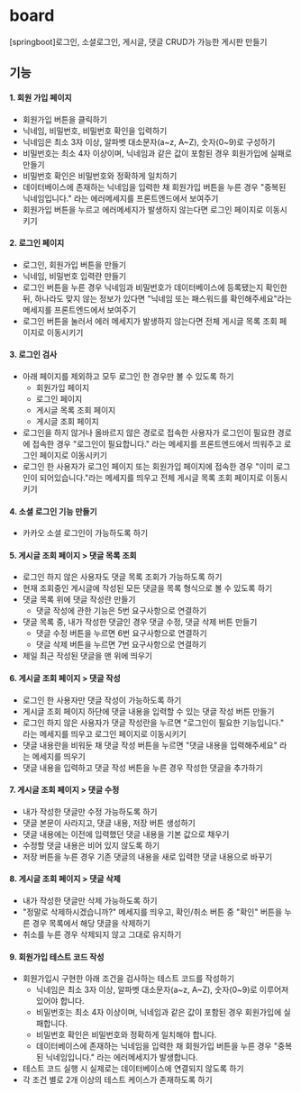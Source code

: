 # board
[springboot]로그인, 소셜로그인, 게시글, 댓글 CRUD가 가능한 게시판 만들기 
<br>

## 기능

#### 1. 회원 가입 페이지

* 회원가입 버튼을 클릭하기
* 닉네임, 비밀번호, 비밀번호 확인을 입력하기
* 닉네임은 최소 3자 이상, 알파벳 대소문자(a~z, A~Z), 숫자(0~9)로 구성하기
* 비밀번호는 최소 4자 이상이며, 닉네임과 같은 값이 포함된 경우 회원가입에 실패로 만들기
* 비밀번호 확인은 비밀번호와 정확하게 일치하기
* 데이터베이스에 존재하는 닉네임을 입력한 채 회원가입 버튼을 누른 경우 "중복된 닉네임입니다." 라는 에러메세지를 프론트엔드에서 보여주기
* 회원가입 버튼을 누르고 에러메세지가 발생하지 않는다면 로그인 페이지로 이동시키기

#### 2. 로그인 페이지

* 로그인, 회원가입 버튼을 만들기
* 닉네임, 비밀번호 입력란 만들기
* 로그인 버튼을 누른 경우 닉네임과 비밀번호가 데이터베이스에 등록됐는지 확인한 뒤, 하나라도 맞지 않는 정보가 있다면 "닉네임 또는 패스워드를 확인해주세요"라는 메세지를 프론트엔드에서 보여주기
* 로그인 버튼을 눌러서 에러 메세지가 발생하지 않는다면 전체 게시글 목록 조회 페이지로 이동시키기

#### 3. 로그인 검사

* 아래 페이지를 제외하고 모두 로그인 한 경우만 볼 수 있도록 하기
   * 회원가입 페이지
   * 로그인 페이지
   * 게시글 목록 조회 페이지
   * 게시글 조회 페이지
* 로그인을 하지 않거나 올바르지 않은 경로로 접속한 사용자가 로그인이 필요한 경로에 접속한 경우 "로그인이 필요합니다." 라는 메세지를 프론트엔드에서 띄워주고 로그인 페이지로 이동시키기
* 로그인 한 사용자가 로그인 페이지 또는 회원가입 페이지에 접속한 경우 "이미 로그인이 되어있습니다."라는 메세지를 띄우고 전체 게시글 목록 조회 페이지로 이동시키기

#### 4. 소셜 로그인 기능 만들기

* 카카오 소셜 로그인이 가능하도록 하기

#### 5. 게시글 조회 페이지 > 댓글 목록 조회

* 로그인 하지 않은 사용자도 댓글 목록 조회가 가능하도록 하기
* 현재 조회중인 게시글에 작성된 모든 댓글을 목록 형식으로 볼 수 있도록 하기
* 댓글 목록 위에 댓글 작성란 만들기
   * 댓글 작성에 관한 기능은 5번 요구사항으로 연결하기
* 댓글 목록 중, 내가 작성한 댓글인 경우 댓글 수정, 댓글 삭제 버튼 만들기
   * 댓글 수정 버튼을 누르면 6번 요구사항으로 연결하기
   * 댓글 삭제 버튼을 누르면 7번 요구사항으로 연결하기
* 제일 최근 작성된 댓글을 맨 위에 띄우기

#### 6. 게시글 조회 페이지 > 댓글 작성

* 로그인 한 사용자만 댓글 작성이 가능하도록 하기
* 게시글 조회 페이지 하단에 댓글 내용을 입력할 수 있는 댓글 작성 버튼 만들기
* 로그인 하지 않은 사용자가 댓글 작성란을 누르면 "로그인이 필요한 기능입니다." 라는 메세지를 띄우고 로그인 페이지로 이동시키기
* 댓글 내용란을 비워둔 채 댓글 작성 버튼을 누르면 "댓글 내용을 입력해주세요" 라는 메세지를 띄우기
* 댓글 내용을 입력하고 댓글 작성 버튼을 누른 경우 작성한 댓글을 추가하기

#### 7. 게시글 조회 페이지 > 댓글 수정

* 내가 작성한 댓글만 수정 가능하도록 하기
* 댓글 본문이 사라지고, 댓글 내용, 저장 버튼 생성하기
* 댓글 내용에는 이전에 입력했던 댓글 내용을 기본 값으로 채우기
* 수정할 댓글 내용은 비어 있지 않도록 하기
* 저장 버튼을 누른 경우 기존 댓글의 내용을 새로 입력한 댓글 내용으로 바꾸기

#### 8. 게시글 조회 페이지 > 댓글 삭제

* 내가 작성한 댓글만 삭제 가능하도록 하기
* "정말로 삭제하시겠습니까?" 메세지를 띄우고, 확인/취소 버튼 중 "확인" 버튼을 누른 경우 목록에서 해당 댓글을 삭제하기
* 취소를 누른 경우 삭제되지 않고 그대로 유지하기

#### 9. 회원가입 테스트 코드 작성

* 회원가입시 구현한 아래 조건을 검사하는 테스트 코드를 작성하기
   * 닉네임은 최소 3자 이상, 알파벳 대소문자(a~z, A~Z), 숫자(0~9)로 이루어져 있어야 합니다.
   * 비밀번호는 최소 4자 이상이며, 닉네임과 같은 값이 포함된 경우 회원가입에 실패합니다.
   * 비밀번호 확인은 비밀번호와 정확하게 일치해야 합니다.
   * 데이터베이스에 존재하는 닉네임을 입력한 채 회원가입 버튼을 누른 경우 "중복된 닉네임입니다." 라는 에러메세지가 발생합니다.
* 테스트 코드 실행 시 실제로는 데이터베이스에 연결되지 않도록 하기
* 각 조건 별로 2개 이상의 테스트 케이스가 존재하도록 하기

